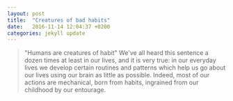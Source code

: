 ```yaml
---
layout: post
title:  "Creatures of bad habits"
date:   2016-11-14 12:04:37 +0200
categories: jekyll update
---
```

> "Humans are creatures of habit"
We've all heard this sentence a dozen times at least in our lives, and it is very true: in our everyday lives we develop certain routines and patterns which help us go about our lives using our brain as little as possible. Indeed, most of our actions are mechanical, born from habits, ingrained from our childhood by our entourage.
